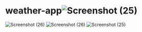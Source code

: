 # weather-app![Screenshot (25)](https://github.com/Jabarsonrichardgs/weather-app/assets/97936424/baf9a0b4-ba0d-4f71-b692-bb1e38b0c57d)
![Screenshot (26)](https://github.com/Jabarsonrichardgs/weather-app/assets/97936424/a297806a-3ffd-4c41-be87-03e0432c23ea)
![Screenshot (26)](https://github.com/Jabarsonrichardgs/weather-app/assets/97936424/518716d1-cff7-404b-89a2-26d7bcdbb100)
![Screenshot (25)](https://github.com/Jabarsonrichardgs/weather-app/assets/97936424/78331e8b-83a0-421f-a896-07f1136ab6c1)
